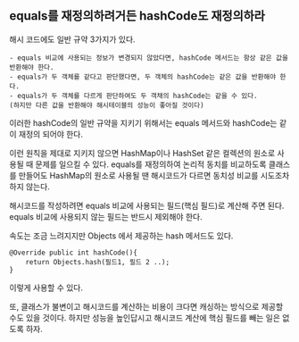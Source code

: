 ## equals를 재정의하려거든 hashCode도 재정의하라

해시 코드에도 일반 규약 3가지가 있다.
```
- equals 비교에 사용되는 정보가 변경되지 않았다면, hashCode 메서드는 항상 같은 값을 반환해야 한다.
- equals가 두 객체를 같다고 판단했다면, 두 객체의 hashCode는 같은 값을 반환해야 한다.
- equals가 두 객체를 다르게 판단하여도 두 객채의 hashCode는 같을 수 있다.
(하지만 다른 값을 반환해야 해시테이블의 성능이 좋아질 것이다)
```
이러한 hashCode의 일반 규약을 지키기 위해서는 equals 메서드와 hashCode는 같이 재정의 되어야 한다.

이런 원칙을 제대로 지키지 않으면 HashMap이나 HashSet 같은 컬렉션의 원소로 사용될 때 문제를 일으킬 수 있다.
equals를 재정의하여 논리적 동치를 비교하도록 클래스를 만들어도 HashMap의 원소로 사용될 땐
해시코드가 다르면 동치성 비교를 시도조차 하지 않는다. 

해시코드를 작성하려면 equals 비교에 사용되는 필드(핵심 필드)로 계산해 주면 된다.
equals 비교에 사용되지 않는 필드는 반드시 제외해야 한다.

속도는 조금 느려지지만 Objects 에서 제공하는 hash 메서드도 있다.
```
@Override public int hashCode(){
    return Objects.hash(필드1, 필드 2 ..);
}
```
이렇게 사용할 수 있다.

또, 클래스가 불변이고 해시코드를 계산하는 비용이 크다면 캐싱하는 방식으로 제공할 수도 있을 것이다.
하지만 성능을 높인답시고 해시코드 계산에 핵심 필드를 빼는 일은 없도록 하자.